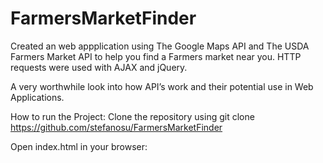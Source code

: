 # FarmersMarketFinder

Created an web appplication using The Google Maps API and The USDA Farmers Market API to help you find a Farmers market near you. HTTP requests were used with AJAX and jQuery. 

A very worthwhile look into how API’s work and their potential use in Web Applications. 

How to run the Project: Clone the repository using git clone https://github.com/stefanosu/FarmersMarketFinder

Open index.html in your browser:
